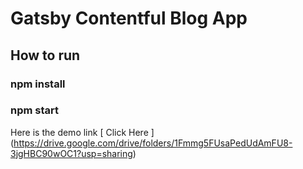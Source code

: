 # Gatsby Contentful Blog App

## How to run

### npm install

### npm start

Here is the demo link [ Click Here ] (https://drive.google.com/drive/folders/1Fmmg5FUsaPedUdAmFU8-3jgHBC90wOC1?usp=sharing)
